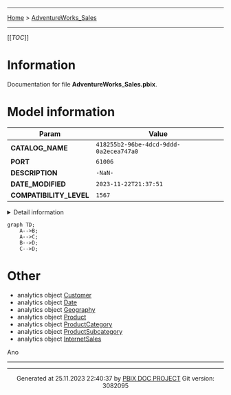----

 [Home](../home.md) > [AdventureWorks_Sales](index.md)

----
[[_TOC_]]

# Information

Documentation for file **AdventureWorks_Sales.pbix**.

# Model information

| Param  | Value  |
|---|---|
| **CATALOG_NAME** | `418255b2-96be-4dcd-9ddd-0a2ecea747a0` |
| **PORT** | `61006`|
| **DESCRIPTION** | `-NaN-`|
| **DATE_MODIFIED** | `2023-11-22T21:37:51`|
| **COMPATIBILITY_LEVEL** | `1567`|


<details>
<summary>Detail information</summary>

 | Param  | Value  |
|---|---|
| **Catalog_name** | 418255b2-96be-4dcd-9ddd-0a2ecea747a0 |
| Port | 61006 |
| Full filename | C:\prog\python\pbix_doc\tests\input\AdventureWorks_Sales2.pbix |
| Description | -NaN- |
| Roles | *,ActAsUsers |
| Date modified | 2023-11-22T21:37:51 |
| Compatibility level | 1567 |
| Type | 3 |
| Version | 4 |
| Database id | 418255b2-96be-4dcd-9ddd-0a2ecea747a0 |
| Database guid | -NaN- |
| Date queried | 2023-11-22T21:38:05 |
| Currently used | True |
| Popularity | 176.0 |
| Weightedpopularity | 84.16666666666667 |
| Clientcacherefreshpolicy | 4294967295 |
| Encryption level | Analysis Services 2019 |

</details>

```mermaid
graph TD;
    A-->B;
    A-->C;
    B-->D;
    C-->D;
```



# Other

- analytics object [Customer](./SSAS__ssas_azure/analytics_object_Customer.md)
- analytics object [Date](./SSAS__ssas_azure/analytics_object_Date.md)
- analytics object [Geography](./SSAS__ssas_azure/analytics_object_Geography.md)
- analytics object [Product](./SSAS__ssas_azure/analytics_object_Product.md)
- analytics object [ProductCategory](./SSAS__ssas_azure/analytics_object_ProductCategory.md)
- analytics object [ProductSubcategory](./SSAS__ssas_azure/analytics_object_ProductSubcategory.md)
- analytics object [InternetSales](./SSAS__ssas_azure/analytics_object_InternetSales.md)




Ano


----

----
<p style="text-align:center"> Generated at 25.11.2023 22:40:37 by <a href='https://github.com/dop12/pbix_doc'>PBIX DOC PROJECT</a> Git version: 3082095</p>
